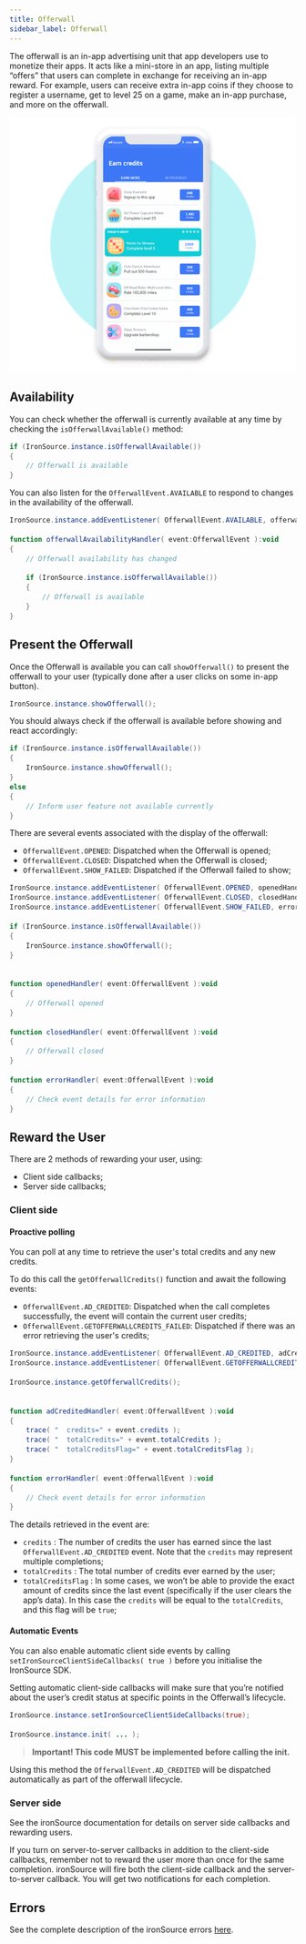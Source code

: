```yaml
---
title: Offerwall
sidebar_label: Offerwall
---
```


The offerwall is an in-app advertising unit that app developers use to monetize their apps. It acts like a mini-store in an app, listing multiple “offers” that users can complete in exchange for receiving an in-app reward. For example, users can receive extra in-app coins if they choose to register a username, get to level 25 on a game, make an in-app purchase, and more on the offerwall.

![](images/offerwall.png)

## Availability

You can check whether the offerwall is currently available at any time by checking the `isOfferwallAvailable()` method:

```actionscript
if (IronSource.instance.isOfferwallAvailable())
{
    // Offerwall is available
}
```

You can also listen for the `OfferwallEvent.AVAILABLE` to respond to changes in the availability of the offerwall.

```actionscript
IronSource.instance.addEventListener( OfferwallEvent.AVAILABLE, offerwallAvailabilityHandler );

function offerwallAvailabilityHandler( event:OfferwallEvent ):void 
{
    // Offerwall availability has changed

    if (IronSource.instance.isOfferwallAvailable())
    {
        // Offerwall is available
    }
}
```




## Present the Offerwall

Once the Offerwall is available you can call `showOfferwall()` to present the offerwall to your user (typically done after a user clicks on some in-app button).


```actionscript
IronSource.instance.showOfferwall();
```

You should always check if the offerwall is available before showing and react accordingly:

```actionscript
if (IronSource.instance.isOfferwallAvailable())
{
    IronSource.instance.showOfferwall();
}
else 
{
    // Inform user feature not available currently
}
```

There are several events associated with the display of the offerwall:

- `OfferwallEvent.OPENED`: Dispatched when the Offerwall is opened;
- `OfferwallEvent.CLOSED`: Dispatched when the Offerwall is closed;
- `OfferwallEvent.SHOW_FAILED`: Dispatched if the Offerwall failed to show;


```actionscript
IronSource.instance.addEventListener( OfferwallEvent.OPENED, openedHandler );
IronSource.instance.addEventListener( OfferwallEvent.CLOSED, closedHandler );
IronSource.instance.addEventListener( OfferwallEvent.SHOW_FAILED, errorHandler );

if (IronSource.instance.isOfferwallAvailable())
{
    IronSource.instance.showOfferwall();
}


function openedHandler( event:OfferwallEvent ):void 
{
    // Offerwall opened
}

function closedHandler( event:OfferwallEvent ):void 
{
    // Offerwall closed
}

function errorHandler( event:OfferwallEvent ):void 
{
    // Check event details for error information
}
```

## Reward the User

There are 2 methods of rewarding your user, using:

- Client side callbacks;
- Server side callbacks;


### Client side

#### Proactive polling 

You can poll at any time to retrieve the user's total credits and any new credits.

To do this call the `getOfferwallCredits()` function and await the following events:

- `OfferwallEvent.AD_CREDITED`: Dispatched when the call completes successfully, the event will contain the current user credits;
- `OfferwallEvent.GETOFFERWALLCREDITS_FAILED`: Dispatched if there was an error retrieving the user's credits;


```actionscript
IronSource.instance.addEventListener( OfferwallEvent.AD_CREDITED, adCreditedHandler );
IronSource.instance.addEventListener( OfferwallEvent.GETOFFERWALLCREDITS_FAILED, errorHandler );

IronSource.instance.getOfferwallCredits();


function adCreditedHandler( event:OfferwallEvent ):void
{
    trace( "  credits=" + event.credits );
    trace( "  totalCredits=" + event.totalCredits );
    trace( "  totalCreditsFlag=" + event.totalCreditsFlag );
}

function errorHandler( event:OfferwallEvent ):void
{
    // Check event details for error information
}
```

The details retrieved in the event are:

- `credits` : The number of credits the user has earned since the last `OfferwallEvent.AD_CREDITED` event. Note that the `credits` may represent multiple completions;
- `totalCredits` : The total number of credits ever earned by the user;
- `totalCreditsFlag` :  In some cases, we won’t be able to provide the exact amount of credits since the last event (specifically if the user clears the app’s data). In this case the `credits` will be equal to the `totalCredits`, and this flag will be `true`;



#### Automatic Events

You can also enable automatic client side events by calling `setIronSourceClientSideCallbacks( true )` before you initialise the IronSource SDK.

Setting automatic client-side callbacks will make sure that you’re notified about the user’s credit status at specific points in the Offerwall’s lifecycle.

```actionscript
IronSource.instance.setIronSourceClientSideCallbacks(true);

IronSource.instance.init( ... );
```

>
> **Important! This code MUST be implemented before calling the init.**
>

Using this method the `OfferwallEvent.AD_CREDITED` will be dispatched automatically as part of the offerwall lifecycle.


### Server side

See the ironSource documentation for details on server side callbacks and rewarding users.

If you turn on server-to-server callbacks in addition to the client-side callbacks, remember not to reward the user more than once for the same completion. ironSource will fire both the client-side callback and the server-to-server callback. You will get two notifications for each completion.



## Errors

See the complete description of the ironSource errors [here](errors.md).
